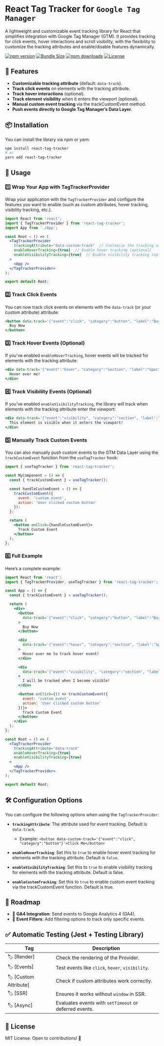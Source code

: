 # React Tag Tracker for `Google Tag Manager`

A lightweight and customizable event tracking library for React that simplifies integration with Google Tag Manager (GTM). It provides tracking for click events, hover interactions and scroll visibility, with the flexibility to customize the tracking attributes and enable/disable features dynamically.

[![npm version](https://img.shields.io/npm/v/react-tag-tracker.svg)](https://www.npmjs.com/package/react-tag-tracker)
[![Bundle Size](https://img.shields.io/bundlephobia/min/react-tag-tracker)](https://bundlephobia.com/result?p=react-tag-tracker)
[![npm downloads](https://img.shields.io/npm/dt/react-tag-tracker.svg)](https://www.npmjs.com/package/react-tag-tracker)
[![License](https://img.shields.io/npm/l/react-tag-tracker)](https://github.com/tu-usuario/tu-repo/blob/main/LICENSE)


## 🚀 Features
- **Customizable tracking attribute** (default: `data-track`).
- **Track click events** on elements with the tracking attribute.
- **Track hover interactions** (optional).
- **Track element visibility** when it enters the viewport (optional).
- **Manual custom event tracking** via the trackCustomEvent method.
- **Push events directly to Google Tag Manager’s Data Layer**.

## 📦 Installation
You can install the library via npm or yarn:

```sh
npm install react-tag-tracker
# or
yarn add react-tag-tracker
```

## 🎯 Usage
### 1️⃣ Wrap Your App with TagTrackerProvider
Wrap your application with the `TagTrackerProvider` and configure the features you want to enable (such as custom attributes, hover tracking, visibility tracking, etc.).

```jsx
import React from 'react';
import { TagTrackerProvider } from 'react-tag-tracker';
import App from './App';

const Root = () => (
  <TagTrackerProvider
    trackingAttribute="data-custom-track"  // Customize the tracking attribute if needed
    enableHoverTracking={true}  // Enable hover tracking (optional)
    enableVisibilityTracking={true}  // Enable visibility tracking (optional)
  >
    <App />
  </TagTrackerProvider>
);

export default Root;
```

### 2️⃣ Track Click Events
You can now track click events on elements with the `data-track` (or your custom attribute) attribute:

```jsx
<button data-track='{"event":"click", "category":"button", "label":"Buy Now"}'>
  Buy Now
</button>
```

### 3️⃣ Track Hover Events (Optional)
If you’ve enabled `enableHoverTracking`, hover events will be tracked for elements with the tracking attribute:

```jsx
<div data-track='{"event":"hover", "category":"section", "label":"Special Offer"}'>
  Hover over me!
</div>
```

### 4️⃣ Track Visibility Events (Optional)
If you’ve enabled `enableVisibilityTracking`, the library will track when elements with the tracking attribute enter the viewport:

```jsx
<div data-track='{"event":"visibility", "category":"section", "label":"Featured Product"}'>
  This element is visible when it enters the viewport!
</div>
```

### 5️⃣ Manually Track Custom Events
You can also manually push custom events to the GTM Data Layer using the `trackCustomEvent` function from the `useTagTracker` hook:

```jsx
import { useTagTracker } from 'react-tag-tracker';

const MyComponent = () => {
  const { trackCustomEvent } = useTagTracker();

  const handleCustomEvent = () => {
    trackCustomEvent({
      event: 'custom_event',
      action: 'User clicked custom button'
    });
  };

  return (
    <button onClick={handleCustomEvent}>
      Track Custom Event
    </button>
  );
};
```

### 6️⃣ Full Example
Here’s a complete example:

```jsx
import React from 'react';
import { TagTrackerProvider, useTagTracker } from 'react-tag-tracker';

const App = () => {
  const { trackCustomEvent } = useTagTracker();

  return (
    <div>
      <button
        data-track='{"event":"click", "category":"button", "label":"Buy Now"}'
      >
        Buy Now
      </button>

      <div
        data-track='{"event":"hover", "category":"section", "label":"Special Offer"}'
      >
        Hover over me to track hover event!
      </div>

      <div
        data-track='{"event":"visibility", "category":"section", "label":"Featured Product"}'
      >
        I will be tracked when I become visible!
      </div>

      <button onClick={() => trackCustomEvent({
        event: 'custom_event',
        action: 'User clicked custom button'
      })}>
        Track Custom Event
      </button>
    </div>
  );
};

const Root = () => (
  <TagTrackerProvider
    trackingAttribute="data-track"
    enableHoverTracking={true}
    enableVisibilityTracking={true}
  >
    <App />
  </TagTrackerProvider>
);

export default Root;
```

## 🛠️ Configuration Options
You can configure the following options when using the `TagTrackerProvider`:

- **`trackingAttribute`**: The attribute used for event tracking. Default is `data-track`.
  - Example: ```<button data-custom-track='{"event":"click", "category":"button"}'>Click Me</button>```

- **`enableHoverTracking`**: Set this to `true` to enable hover event tracking for elements with the tracking attribute. Default is `false`.
- **`enableVisibilityTracking`**: Set this to `true` to enable visibility tracking for elements with the tracking attribute. Default is false.
- **`enableCustomTracking`**: Set this to `true` to enable custom event tracking via the trackCustomEvent function. Default is true.

## 🎯 Roadmap
- 🔹 **GA4 Integration**: Send events to Google Analytics 4 (GA4).
- 🔹 **Event Filters**: Add filtering options to track only specific events.

## ✅ Automatic Testing (Jest + Testing Library)

| Tag       | Description |
|-----------|------------|
| 🏷️ [Render]  | Check the rendering of the Provider. |
| 🏷️ [Events] | Test events like `click`, `hover`, `visibility`. |
| 🏷️ [Custom Attribute] | Check if custom attributes work correctly. |
| 🏷️ [SSR] | Ensures it works without `window` in SSR. |
| 🏷️ [Async] | Evaluates events with `setTimeout` or deferred events. |


## 📜 License
MIT License. Open to contributions! 🚀
